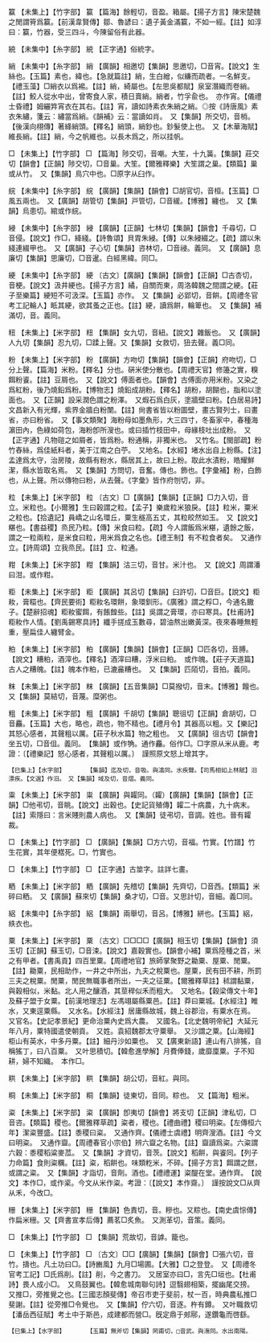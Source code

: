 <!-- { "loadSidebar": true } -->
籯	【未集上】【竹字部】	籯	【篇海】餘輕切，音盈。箱屬。【揚子方言】陳宋楚魏之閒謂筲爲籯。【前漢韋賢傳】鄒、魯諺曰：遺子黃金滿籯，不如一經。【註】如淳曰：籯，竹器，受三四斗，今陳留俗有此器。

綂	【未集中】【糸字部】	綂	【正字通】俗統字。

綃	【未集中】【糸字部】	綃	【廣韻】相邀切【集韻】思邀切，□音宵。【說文】生絲也。【玉篇】素也，緯也。【急就篇註】綃，生白繒，似縑而疏者。一名鮮支。【禮玉藻】□綃衣以爲裼。【註】綃，綺屬也。【左思吳都賦】泉室潛織而卷綃。【註】鮫人從水中出，曾寄食人家，積日賣綃。綃者，竹孚兪也。　亦作宵。【儀禮士昏禮】姆纚筓宵衣在其右。【註】宵，讀如詩素衣朱綃之綃。◎按《詩唐風》素衣朱繡，箋云：繡當爲綃。《韻補》云：當讀如肖。　又【集韻】所交切，音梢。【後漢向栩傳】著絳綃頭。【釋名】綃頭，綃鈔也。鈔髮使上也。　又【木華海賦】維長綃。【註】綃，今之帆維也。以長木爲之，所以挂帆。

□	【未集上】【竹字部】	□	【篇海】陟交切，音嘲。大笙，十九簧。【集韻】莊交切【韻會】【正韻】陟交切，□音巢。大笙。【爾雅釋樂】大笙謂之巢。【類篇】巢或从竹。　又【集韻】鳥穴中也。□原字从臼作。

綄	【未集中】【糸字部】	綄	【廣韻】【集韻】【韻會】□胡官切，音桓。【玉篇】□風五兩也。　又【廣韻】胡管切【集韻】戸管切，□音緩。【博雅】纏也。　又【集韻】烏患切。綰或作綄。

綅	【未集中】【糸字部】	綅	【廣韻】【正韻】七林切【集韻】【韻會】千尋切，□音侵。【說文】作□，絳綫。【詩魯頌】貝胄朱綅。【傳】以朱綅綴之。【疏】謂以朱綫連綴甲也。　又【廣韻】子心切【集韻】咨林切，□音祲。義同。　又【廣韻】息廉切【集韻】思廉切，□音暹。白經黑緯。同□。

綆	【未集中】【糸字部】	綆	〔古文〕【廣韻】【集韻】【韻會】【正韻】□古杏切，音梗。【說文】汲井綆也。【揚子方言】繘，自關而東，周洛韓魏之間謂之綆。【莊子至樂篇】綆短不可汲深。【玉篇】亦作。　又【集韻】必郢切，音餠。【周禮冬官考工記輪人】眡其綆，欲其蚤之正也。【註】綆，讀爲餠，輪箄也。　又【集韻】補滿切，音。義同。

粈	【未集上】【米字部】	粈	【集韻】女九切，音紐。【說文】雜飯也。　又【廣韻】人九切【集韻】忍九切，□蹂上聲。又【集韻】女救切，狃去聲。義□同。

粉	【未集上】【米字部】	粉	【廣韻】方吻切【集韻】【韻會】【正韻】府吻切，□分上聲。【篇海】米粉。【釋名】分也。硏米使分散也。【周禮天官】修籩之實，糗餌粉餈。【註】豆屑也。　又【說文】傅面者也。【韻會】古傅面亦用米粉。又染之爲紅粉，後乃燒鉛爲粉。【博物志】燒鉛成胡粉。【釋名】胡粉，胡餬也，脂和以塗面也。　又【正韻】設采潤色謂之粉澤。　又煆石爲白灰，塗牆壁曰粉。【白居易詩】文昌新入有光輝，紫界金牆白粉闈。【註】尙書省皆以粉圖壁，畫古賢列士，曰畫省，亦曰粉省。　又【事文類聚】海粉母如墨魚形，大三四寸，冬畜家中，春種海濵田內，色綠如荷包，海粉卽所溲也。或曰插竹枝田中，母緣枝吐出成粉。　又【正字通】凡物磑之如屑者，皆爲粉。粉通稱，非獨米也。　又竹名。【閩部疏】粉竹舂絲，爲佳紙料者，美于江南之白苧。　又地名。【水經】堵水出自上粉縣。【注】孟達爲太守，治房陵，故縣有粉水，縣居其上，故曰上粉。取此水漬粉，皓耀鮮潔，縣水皆取名焉。　又【集韻】方問切，音奮。傳也。飾也。【字彙補】粉，白飾也，从上聲。所以傳物曰粉，从去聲。《字彙》皆作府刎切，非。

粒	【未集上】【米字部】	粒	〔古文〕□【廣韻】【集韻】【正韻】□力入切，音立。米粒也。【小爾雅】生曰穀謂之粒。【孟子】樂歲粒米狼戾。【註】粒米，粟米之粒也。【拾遺記】員嶠之山名環丘，粟生穟高五丈，其粒皎然如玉。　又【說文】糂也。【書益稷】烝民乃粒。【傳】米食曰粒。【疏】今人謂飯爲米糂，遺餘之飯，謂之一粒兩粒，是米食曰粒，用米爲食之名也。【禮王制】有不粒食者矣。　又通作立。【詩周頌】立我烝民。【註】立、粒通。

粓	【未集上】【米字部】	粓	【集韻】沽三切，音甘。米汁也。　又【說文】周謂潘曰泔。或作粓。

粔	【未集上】【米字部】	粔	【廣韻】其呂切【集韻】臼許切，□音巨。【說文】粔籹，膏糫也。【齊民要術】粔籹名環餅，象環釧形。《廣雅》謂之粰□，今通名饊子。【楚辭招魂】粔籹蜜餌，有餦餭些。【註】吳謂之膏環，亦曰寒具。【杜甫詩】粔籹作人情。【劉禹錫寒具詩】纖手搓成玉數尋，碧油熬出嫩黃深。夜來春睡無輕重，壓扁佳人纏臂金。

粕	【未集上】【米字部】	粕	【廣韻】【集韻】【韻會】【正韻】□匹各切，音膊。【說文】糟粕，酒滓也。【釋名】酒滓曰糟，浮米曰粕。　或作魄。【莊子天道篇】古人之糟魄。【註】魄本作粕，已漉麄糟也。　又【集韻】匹陌切，音拍。義同。

粖	【未集上】【米字部】	粖	【廣韻】【五音集韻】□莫撥切，音末。【博雅】饘也。　又【集韻】莫結切，音蔑。糜粥也。

粗	【未集上】【米字部】	粗	【廣韻】千胡切【集韻】聰徂切【正韻】倉胡切，□音麤。【玉篇】大也，略也，疏也，物不精也。【禮月令】其器高以粗。又【樂記】其怒心感者，其聲粗以厲。【莊子秋水篇】物之粗也。　又【廣韻】徂古切【韻會】坐五切，□音伹。義同。　【集韻】或作觕。通作麤。俗作□。□字原从米从鹿。考證：〔【禮樂記】怒心感者，其聲粗以厲。〕　謹照原文怒上增其字。 

	【巳集上】【水字部】		【集韻】迄及切，音吸。與潝同。水疾聲。【司馬相如上林賦】汨漂疾。【文選】作汨。　又【集韻】域及切，音熠。義同。

粜	【未集上】【米字部】	粜	【廣韻】與糶同。（糶）【廣韻】【集韻】【韻會】【正韻】□他弔切，音眺。【說文】出穀也。【史記貨殖傳】糶二十病農，九十病末。【註】索隱曰：言米賤則農人病也。　又【集韻】徒弔切，音調。姓也。晉有糶裁。

□	【未集上】【竹字部】	□	【廣韻】【集韻】□方六切，音福。竹實。【竹譜】竹生花實，其年便楛死。□，竹實也。

□	【未集上】【竹字部】	□	【正字通】古筮字。註詳七畫。

粞	【未集上】【米字部】	粞	【廣韻】先稽切【集韻】先齊切，□音西。【類篇】米碎曰粞。　又【廣韻】蘇來切【集韻】桑才切，□音。又思計切，音細。義□同。

絽	【未集中】【糸字部】	絽	【集韻】兩舉切，音呂。【博雅】絣也。【玉篇】絽，紩衣也。

粟	【未集上】【米字部】	粟	〔古文〕□□□□【廣韻】相玉切【集韻】【韻會】須玉切【正韻】蘇玉切，□音涑。【說文】嘉穀實也。【韻會小補】粟爲陸種之首，米之有甲者。【書禹貢】四百里粟。【周禮地官】旅師掌聚野之耡粟、屋粟、閒粟。【註】耡粟，民相助作，一井之中所出，九夫之稅粟也。屋粟，民有田不耕，所罰三夫之稅粟。閒粟，閒民無職事者所出，一夫之征粟。【爾雅釋草註】秫謂黏粟，與穀相似，米黏。北人用之釀酒，其莖稈似禾而粗大。　又地名。【穀梁傳文十年】及蘇子盟于女粟。【前漢地理志】左馮翊屬縣粟邑。【註】莽曰粟城。【水經注】睢水，又東逕粟縣。　又水名。【水經注】居庸縣故城，魏上谷郡治，有粟水在焉。　又官名。【史記孝景紀】更命治粟內史爲大農。　又國名。【北史魏明帝紀】大延元年八月，粟特國遣使朝貢。　又姓。袁紹魏郡太守粟舉。　又沙謂之粟。【山海經】柜山有英水，中多丹粟。【註】細丹沙如粟也。　又【廣東新語】連山有八排猺，自稱猺丁，曰八百粟。　又叶思積切。【韓愈進學解】月費俸錢，歲靡廩粟。子不知耕，婦不知織。　本作□。

粠	【未集上】【米字部】	粠	【集韻】胡公切，音紅。與同。

粡	【未集上】【米字部】	粡	【集韻】徒東切，音同。粽也。　又【篇海】粗米。

粢	【未集上】【米字部】	粢	【廣韻】卽夷切【韻會】將支切【正韻】津私切，□音咨。【類篇】稷也。【爾雅釋草疏】粢者，稷也。【禮曲禮】稷曰明粢。【左傳桓六年】潔粢豐盛。【註】黍稷曰粢。　又通作齊。【儀禮士虞禮】明齊溲酒。【註】今文曰明粢。　又通作齍。【周禮春官小宗伯】辨六齍之名物。【註】齍讀爲粢。六粢謂六穀：黍稷稻粱麥苽。　又【集韻】才資切，音茨。【說文】稻餠，與餈同。【列子力命篇】食則粢糲。【註】粢，稻餠也。味類籺米，不碎。【揚子方言】餌謂之餻，或謂之粢。　又【集韻】才詣切，音劑。酒也。【禮禮運】粢醍在堂。通作齊。　【說文】本作□，或作秶。今文从米作粢。考證：〔【說文】本作齋。〕　謹按說文□从齊从禾，今改□。 

粣	【未集上】【米字部】	粣	【集韻】色責切，音。糝也。又粽也。【南史虞悰傳】作扁米粣。又【齊書宣孝后傳】薦茗□炙魚。　又測革切，音策。義同。

□	【未集上】【竹字部】	□	【集韻】荒故切，音謼。籠也。

□	【未集上】【竹字部】	□	〔古文〕□□【廣韻】【集韻】【韻會】□張六切，音竹。擣也。凡土功曰□。【詩豳風】九月□場圃。【大雅】□之登登。　又【周禮冬官考工記】□氏爲削。【註】削，今之書刀。　又居室亦曰□，言先□垣也。【杜甫詩】畏人成小□。　又鳥鼓翼也。【韓愈城南聯句詩】逗翳翅相築，擺幽尾交搒。　又推□，旁推覺之也。【三國志顏斐傳】帝召市吏于斐前，杖一百，時典農私推□斐謝。【註】從旁推□令覺也。　又【集韻】佇六切，音逐。杵有鐏。　又叶職救切【潘岳西征賦】考土中于斯邑，成建都而營□。旣定鼎于郟鄏，遂鑽龜而啓繇。

	【巳集上】【水字部】		【玉篇】無斧切【集韻】罔甫切，□音武。與潕同。水出南陽。

